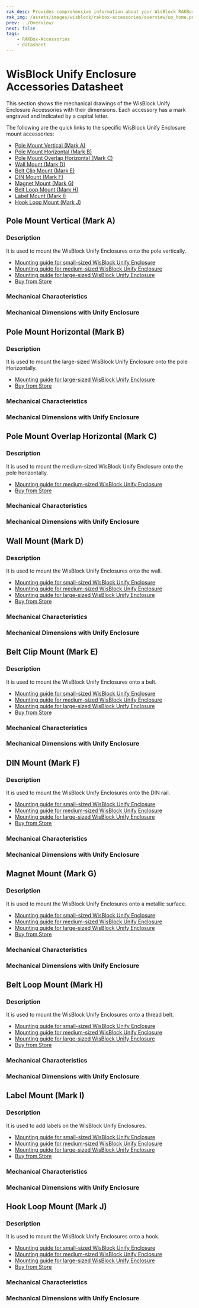 ```yaml
---
rak_desc: Provides comprehensive information about your WisBlock RAKBox-Accessories Enclosure to help you use it. This information includes technical specifications and characteristics.
rak_img: /assets/images/wisblock/rakbox-accessories/overview/uo_home.png
prev: ../Overview/
next: false
tags:
    - RAKBox-Accessories
    - datasheet
---
```

# WisBlock Unify Enclosure Accessories Datasheet

This section shows the mechanical drawings of the WisBlock Unify Enclosure Accessories with their dimensions. Each accessory has a mark engraved and indicated by a capital letter. 

The following are the quick links to the specific WisBlock Unify Enclosure mount accessories:

- [Pole Mount Vertical (Mark A)](#pole-mount-vertical-mark-a)
- [Pole Mount Horizontal (Mark B)](#pole-mount-horizontal-mark-b)
- [Pole Mount Overlap Horizontal (Mark C)](#pole-mount-overlap-horizontal-mark-c)
- [Wall Mount (Mark D)](#wall-mount-mark-d)
- [Belt Clip Mount (Mark E)](#belt-clip-mount-mark-e)
- [DIN Mount (Mark F)](#din-mount-mark-f)
- [Magnet Mount (Mark G)](#magnet-mount-mark-g)
- [Belt Loop Mount (Mark H)](#belt-loop-mount-mark-h)
- [Label Mount (Mark I)](#label-mount-mark-i)
- [Hook Loop Mount (Mark J)](#hook-loop-mount-mark-j)

## Pole Mount Vertical (Mark A)

### Description

It is used to mount the WisBlock Unify Enclosures onto the pole vertically.

- [Mounting guide for small-sized WisBlock Unify Enclosure](/Product-Categories/WisBlock/RAKBox-UO100x75x38/Installation/#pole-mount-vertical-mark-a)
- [Mounting guide for medium-sized WisBlock Unify Enclosure](/Product-Categories/WisBlock/RAKBox-UO150x100x45/Installation/#pole-mount-vertical-mark-a)
- [Mounting guide for large-sized WisBlock Unify Enclosure](/Product-Categories/WisBlock/RAKBox-UO180x130x60/Installation/#pole-mount-vertical-mark-a)
- [Buy from Store](https://store.rakwireless.com/products/unify-vertical-pole-mounting-kit)
  
<rk-img
  src="/assets/images/wisblock/rakbox-accessories/datasheet/mark-A.png"
  width="30%"
  caption="Pole mount vertical (Mark A)"
/>

### Mechanical Characteristics

<rk-img
  src="/assets/images/wisblock/rakbox-accessories/datasheet/mark-A-dim.png"
  width="30%"
  caption="Pole mount vertical (Mark A) dimensions"
/>

### Mechanical Dimensions with Unify Enclosure

<rk-img
  src="/assets/images/wisblock/rakbox-accessories/datasheet/mark-A-small.png"
  width="50%"
  caption="Small-sized WisBlock Unify Enclosure"
/>

<rk-img
  src="/assets/images/wisblock/rakbox-accessories/datasheet/mark-A-medium.png"
  width="50%"
  caption="Medium-sized WisBlock Unify Enclosure"
/>

<rk-img
  src="/assets/images/wisblock/rakbox-accessories/datasheet/mark-A-large.png"
  width="50%"
  caption="Large-sized WisBlock Unify Enclosure"
/>


## Pole Mount Horizontal (Mark B)

### Description

It is used to mount the large-sized WisBlock Unify Enclosure onto the pole Horizontally.

- [Mounting guide for large-sized WisBlock Unify Enclosure](/Product-Categories/WisBlock/RAKBox-UO180x130x60/Installation/#pole-mount-horizontal-mark-b)
- [Buy from Store](https://store.rakwireless.com/collections/wisblock-enclosure?utm_source=wisblock-enclosure&utm_medium=Document&utm_campaign=BuyFromStore)

<rk-img
  src="/assets/images/wisblock/rakbox-accessories/datasheet/mark-B.png"
  width="30%"
  caption="Pole mount horizontal (Mark B)"
/>

### Mechanical Characteristics

<rk-img
  src="/assets/images/wisblock/rakbox-accessories/datasheet/mark-B-dim.png"
  width="30%"
  caption="Pole mount horizontal (Mark B) dimensions"
/>

### Mechanical Dimensions with Unify Enclosure

<rk-img
  src="/assets/images/wisblock/rakbox-accessories/datasheet/mark-B-large.png"
  width="50%"
  caption="Large-sized WisBlock Unify Enclosure"
/>


## Pole Mount Overlap Horizontal (Mark C)

### Description

It is used to mount the medium-sized WisBlock Unify Enclosure onto the pole horizontally.

- [Mounting guide for medium-sized WisBlock Unify Enclosure](/Product-Categories/WisBlock/RAKBox-UO150x100x45/Installation/#pole-mount-overlap-horizontal-mark-c)
- [Buy from Store](https://store.rakwireless.com/products/unify-pole-mounting-horizontal-kit)
  
<rk-img
  src="/assets/images/wisblock/rakbox-accessories/datasheet/mark-C.png"
  width="30%"
  caption="Pole mount overlap horizontal (Mark C)"
/>

### Mechanical Characteristics

<rk-img
  src="/assets/images/wisblock/rakbox-accessories/datasheet/mark-C-dim.png"
  width="30%"
  caption="Pole mount overlap horizontal (Mark C) dimensions"
/>

### Mechanical Dimensions with Unify Enclosure

<rk-img
  src="/assets/images/wisblock/rakbox-accessories/datasheet/mark-C-medium.png"
  width="50%"
  caption="Medium-sized WisBlock Unify Enclosuree"
/>

## Wall Mount (Mark D)

### Description

It is used to mount the WisBlock Unify Enclosures onto the wall.

- [Mounting guide for small-sized WisBlock Unify Enclosure](/Product-Categories/WisBlock/RAKBox-UO100x75x38/Installation/#wall-mount-mark-d)
- [Mounting guide for medium-sized WisBlock Unify Enclosure](/Product-Categories/WisBlock/RAKBox-UO150x100x45/Installation/#wall-mount-mark-d)
- [Mounting guide for large-sized WisBlock Unify Enclosure](/Product-Categories/WisBlock/RAKBox-UO180x130x60/Installation/#wall-mount-mark-d)
- [Buy from Store](https://store.rakwireless.com/products/unify-wall-mounting-kit)

<rk-img
  src="/assets/images/wisblock/rakbox-accessories/datasheet/mark-D.png"
  width="30%"
  caption="Wall mount (Mark D)"
/>

### Mechanical Characteristics

<rk-img
  src="/assets/images/wisblock/rakbox-accessories/datasheet/mark-D-dim.png"
  width="30%"
  caption="Wall mount (Mark D) dimensions"
/>

### Mechanical Dimensions with Unify Enclosure

<rk-img
  src="/assets/images/wisblock/rakbox-accessories/datasheet/mark-D-small.png"
  width="50%"
  caption="Small-sized WisBlock Unify Enclosure"
/>

<rk-img
  src="/assets/images/wisblock/rakbox-accessories/datasheet/mark-D-medium.png"
  width="50%"
  caption="Medium-sized WisBlock Unify Enclosure"
/>

<rk-img
  src="/assets/images/wisblock/rakbox-accessories/datasheet/mark-D-large.png"
  width="50%"
  caption="Large-sized WisBlock Unify Enclosure"
/>


## Belt Clip Mount (Mark E)

### Description

It is used to mount the WisBlock Unify Enclosures onto a belt.

- [Mounting guide for small-sized WisBlock Unify Enclosure](/Product-Categories/WisBlock/RAKBox-UO100x75x38/Installation/#belt-clip-mount-mark-e)
- [Mounting guide for medium-sized WisBlock Unify Enclosure](/Product-Categories/WisBlock/RAKBox-UO150x100x45/Installation/#belt-clip-mount-mark-e)
- [Mounting guide for large-sized WisBlock Unify Enclosure](/Product-Categories/WisBlock/RAKBox-UO180x130x60/Installation/#belt-clip-mount-mark-e)
- [Buy from Store](https://store.rakwireless.com/collections/wisblock-enclosure?utm_source=wisblock-enclosure&utm_medium=Document&utm_campaign=BuyFromStore)

<rk-img
  src="/assets/images/wisblock/rakbox-accessories/datasheet/mark-E.png"
  width="20%"
  caption="Belt clip mount (Mark E)"
/>

### Mechanical Characteristics

<rk-img
  src="/assets/images/wisblock/rakbox-accessories/datasheet/mark-E-dim.png"
  width="30%"
  caption="Belt clip mount (Mark E) dimensions"
/>

### Mechanical Dimensions with Unify Enclosure

<rk-img
  src="/assets/images/wisblock/rakbox-accessories/datasheet/mark-E-small.png"
  width="50%"
  caption="Small-sized WisBlock Unify Enclosure"
/>

<rk-img
  src="/assets/images/wisblock/rakbox-accessories/datasheet/mark-E-medium.png"
  width="50%"
  caption="Medium-sized WisBlock Unify Enclosure"
/>

<rk-img
  src="/assets/images/wisblock/rakbox-accessories/datasheet/mark-E-large.png"
  width="50%"
  caption="Large-sized WisBlock Unify Enclosure"
/>



## DIN Mount (Mark F)

### Description

It is used to mount the WisBlock Unify Enclosures onto the DIN rail.

- [Mounting guide for small-sized WisBlock Unify Enclosure](/Product-Categories/WisBlock/RAKBox-UO100x75x38/Installation/#din-mount-mark-f)
- [Mounting guide for medium-sized WisBlock Unify Enclosure](/Product-Categories/WisBlock/RAKBox-UO150x100x45/Installation/#din-mount-mark-f)
- [Mounting guide for large-sized WisBlock Unify Enclosure](/Product-Categories/WisBlock/RAKBox-UO180x130x60/Installation/#din-mount-mark-f)
- [Buy from Store](https://store.rakwireless.com/collections/wisblock-enclosure?utm_source=wisblock-enclosure&utm_medium=Document&utm_campaign=BuyFromStore)

<rk-img
  src="/assets/images/wisblock/rakbox-accessories/datasheet/mark-F.png"
  width="30%"
  caption="DIN mount (Mark F)"
/>

### Mechanical Characteristics

<rk-img
  src="/assets/images/wisblock/rakbox-accessories/datasheet/mark-F-dim.png"
  width="30%"
  caption="DIN mount (Mark F) dimensions"
/>

### Mechanical Dimensions with Unify Enclosure

<rk-img
  src="/assets/images/wisblock/rakbox-accessories/datasheet/mark-F-small.png"
  width="50%"
  caption="Small-sized WisBlock Unify Enclosure"
/>

<rk-img
  src="/assets/images/wisblock/rakbox-accessories/datasheet/mark-F-medium.png"
  width="50%"
  caption="Medium-sized WisBlock Unify Enclosure"
/>

<rk-img
  src="/assets/images/wisblock/rakbox-accessories/datasheet/mark-F-large.png"
  width="50%"
  caption="Large-sized WisBlock Unify Enclosure"
/>



## Magnet Mount (Mark G)

### Description

It is used to mount the WisBlock Unify Enclosures onto a metallic surface.

- [Mounting guide for small-sized WisBlock Unify Enclosure](/Product-Categories/WisBlock/RAKBox-UO100x75x38/Installation/#magnet-mount-mark-g)
- [Mounting guide for medium-sized WisBlock Unify Enclosure](/Product-Categories/WisBlock/RAKBox-UO150x100x45/Installation/#magnet-mount-mark-g)
- [Mounting guide for large-sized WisBlock Unify Enclosure](/Product-Categories/WisBlock/RAKBox-UO180x130x60/Installation/#magnet-mount-mark-g)
- [Buy from Store](https://store.rakwireless.com/collections/wisblock-enclosure?utm_source=wisblock-enclosure&utm_medium=Document&utm_campaign=BuyFromStore)

<rk-img
  src="/assets/images/wisblock/rakbox-accessories/datasheet/mark-G.png"
  width="30%"
  caption="Magnet mount (Mark G)"
/>

### Mechanical Characteristics

<rk-img
  src="/assets/images/wisblock/rakbox-accessories/datasheet/mark-G-dim.png"
  width="40%"
  caption="Magnet mount (Mark G) dimensions"
/>

### Mechanical Dimensions with Unify Enclosure

<rk-img
  src="/assets/images/wisblock/rakbox-accessories/datasheet/mark-G-small.png"
  width="50%"
  caption="Small-sized WisBlock Unify Enclosure"
/>

<rk-img
  src="/assets/images/wisblock/rakbox-accessories/datasheet/mark-G-medium.png"
  width="50%"
  caption="Medium-sized WisBlock Unify Enclosure"
/>

<rk-img
  src="/assets/images/wisblock/rakbox-accessories/datasheet/mark-G-large.png"
  width="50%"
  caption="Large-sized WisBlock Unify Enclosure"
/>



## Belt Loop Mount (Mark H)

### Description

It is used to mount the WisBlock Unify Enclosures onto a thread belt.

- [Mounting guide for small-sized WisBlock Unify Enclosure](/Product-Categories/WisBlock/RAKBox-UO100x75x38/Installation/#belt-loop-mount-mark-h)
- [Mounting guide for medium-sized WisBlock Unify Enclosure](/Product-Categories/WisBlock/RAKBox-UO150x100x45/Installation/#belt-loop-mount-mark-h)
- [Mounting guide for large-sized WisBlock Unify Enclosure](/Product-Categories/WisBlock/RAKBox-UO180x130x60/Installation/#belt-loop-mount-mark-h)
- [Buy from Store](https://store.rakwireless.com/collections/wisblock-enclosure?utm_source=wisblock-enclosure&utm_medium=Document&utm_campaign=BuyFromStore)

<rk-img
  src="/assets/images/wisblock/rakbox-accessories/datasheet/mark-H.png"
  width="30%"
  caption="Belt loop mount (Mark H)"
/>

### Mechanical Characteristics

<rk-img
  src="/assets/images/wisblock/rakbox-accessories/datasheet/mark-H-dim.png"
  width="40%"
  caption="Belt loop mount (Mark H) dimensions"
/>

### Mechanical Dimensions with Unify Enclosure

<rk-img
  src="/assets/images/wisblock/rakbox-accessories/datasheet/mark-H-small.png"
  width="50%"
  caption="Small-sized WisBlock Unify Enclosure"
/>

<rk-img
  src="/assets/images/wisblock/rakbox-accessories/datasheet/mark-H-medium.png"
  width="50%"
  caption="Medium-sized WisBlock Unify Enclosure"
/>

<rk-img
  src="/assets/images/wisblock/rakbox-accessories/datasheet/mark-H-large.png"
  width="50%"
  caption="Large-sized WisBlock Unify Enclosure"
/>



## Label Mount (Mark I)

### Description

It is used to add labels on the WisBlock Unify Enclosures.

- [Mounting guide for small-sized WisBlock Unify Enclosure](/Product-Categories/WisBlock/RAKBox-UO100x75x38/Installation/#label-mount-mark-i)
- [Mounting guide for medium-sized WisBlock Unify Enclosure](/Product-Categories/WisBlock/RAKBox-UO150x100x45/Installation/#label-mount-mark-i)
- [Mounting guide for large-sized WisBlock Unify Enclosure](/Product-Categories/WisBlock/RAKBox-UO180x130x60/Installation/#label-mount-mark-i)
- [Buy from Store](https://store.rakwireless.com/collections/wisblock-enclosure?utm_source=wisblock-enclosure&utm_medium=Document&utm_campaign=BuyFromStore)

<rk-img
  src="/assets/images/wisblock/rakbox-accessories/datasheet/mark-I.png"
  width="20%"
  caption="Label mount (Mark I)"
/>

### Mechanical Characteristics

<rk-img
  src="/assets/images/wisblock/rakbox-accessories/datasheet/mark-I-dim.png"
  width="30%"
  caption="Label mount (Mark I) dimensions"
/>

### Mechanical Dimensions with Unify Enclosure

<rk-img
  src="/assets/images/wisblock/rakbox-accessories/datasheet/mark-I-small.png"
  width="50%"
  caption="Small-sized WisBlock Unify Enclosure"
/>

<rk-img
  src="/assets/images/wisblock/rakbox-accessories/datasheet/mark-I-medium.png"
  width="50%"
  caption="Medium-sized WisBlock Unify Enclosure"
/>

<rk-img
  src="/assets/images/wisblock/rakbox-accessories/datasheet/mark-I-large.png"
  width="50%"
  caption="Large-sized WisBlock Unify Enclosure"
/>



## Hook Loop Mount (Mark J)

### Description

It is used to mount the WisBlock Unify Enclosures onto a hook.

- [Mounting guide for small-sized WisBlock Unify Enclosure](/Product-Categories/WisBlock/RAKBox-UO100x75x38/Installation/#hook-loop-mount-mark-j)
- [Mounting guide for medium-sized WisBlock Unify Enclosure](/Product-Categories/WisBlock/RAKBox-UO150x100x45/Installation/#hook-loop-mount-mark-j)
- [Mounting guide for large-sized WisBlock Unify Enclosure](/Product-Categories/WisBlock/RAKBox-UO180x130x60/Installation/#hook-loop-mount-mark-j)
- [Buy from Store](https://store.rakwireless.com/collections/wisblock-enclosure?utm_source=wisblock-enclosure&utm_medium=Document&utm_campaign=BuyFromStore)

<rk-img
  src="/assets/images/wisblock/rakbox-accessories/datasheet/mark-J.png"
  width="20%"
  caption="Hook loop mount (Mark J)"
/>

### Mechanical Characteristics

<rk-img
  src="/assets/images/wisblock/rakbox-accessories/datasheet/mark-J-dim.png"
  width="30%"
  caption="Hook loop mount (Mark J) dimensions"
/>

### Mechanical Dimensions with Unify Enclosure

<rk-img
  src="/assets/images/wisblock/rakbox-accessories/datasheet/mark-J-small.png"
  width="50%"
  caption="Small-sized WisBlock Unify Enclosure"
/>

<rk-img
  src="/assets/images/wisblock/rakbox-accessories/datasheet/mark-J-medium.png"
  width="50%"
  caption="Medium-sized WisBlock Unify Enclosure"
/>

<rk-img
  src="/assets/images/wisblock/rakbox-accessories/datasheet/mark-J-large.png"
  width="50%"
  caption="Large-sized WisBlock Unify Enclosure"
/>